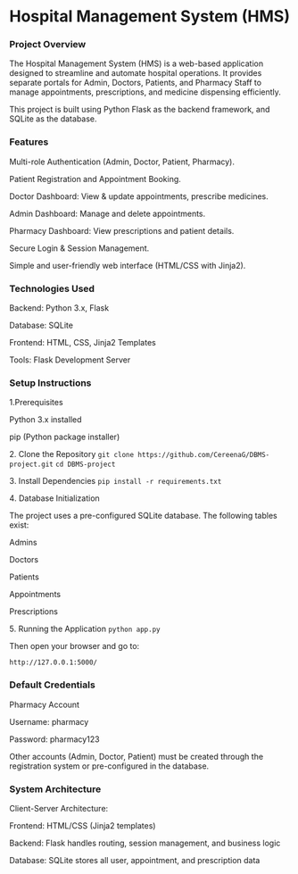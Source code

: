 #  Hospital Management System (HMS)
###  Project Overview

The Hospital Management System (HMS) is a web-based application designed to streamline and automate hospital operations. It provides separate portals for Admin, Doctors, Patients, and Pharmacy Staff to manage appointments, prescriptions, and medicine dispensing efficiently.

This project is built using Python Flask as the backend framework, and SQLite as the database.

###  Features

Multi-role Authentication (Admin, Doctor, Patient, Pharmacy).

Patient Registration and Appointment Booking.

Doctor Dashboard: View & update appointments, prescribe medicines.

Admin Dashboard: Manage and delete appointments.

Pharmacy Dashboard: View prescriptions and patient details.

Secure Login & Session Management.

Simple and user-friendly web interface (HTML/CSS with Jinja2).

###  Technologies Used

Backend: Python 3.x, Flask

Database: SQLite

Frontend: HTML, CSS, Jinja2 Templates

Tools: Flask Development Server

###  Setup Instructions
1️.Prerequisites

Python 3.x installed

pip (Python package installer)

2️. Clone the Repository
`git clone https://github.com/CereenaG/DBMS-project.git`
  `cd DBMS-project `

3️. Install Dependencies
`pip install -r requirements.txt`

4️. Database Initialization

The project uses a pre-configured SQLite database.
The following tables exist:

Admins

Doctors

Patients

Appointments

Prescriptions

5️. Running the Application
`python app.py`


Then open your browser and go to:

`http://127.0.0.1:5000/`

### Default Credentials

Pharmacy Account

Username: pharmacy

Password: pharmacy123

Other accounts (Admin, Doctor, Patient) must be created through the registration system or pre-configured in the database.

###  System Architecture

Client-Server Architecture:

Frontend: HTML/CSS (Jinja2 templates)

Backend: Flask handles routing, session management, and business logic

Database: SQLite stores all user, appointment, and prescription data
